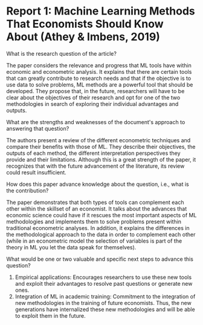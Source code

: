 # Report 1: Machine Learning Methods That Economists Should Know About (Athey & Imbens, 2019)
What is the research question of the article?

The paper considers the relevance and progress that ML tools have within economic and econometric analysis. It explains that there are certain tools that can greatly contribute to research needs and that if the objective is to use data to solve problems, ML methods are a powerful tool that should be developed. They propose that, in the future, researchers will have to be clear about the objectives of their research and opt for one of the two methodologies in search of exploring their individual advantages and outputs.

What are the strengths and weaknesses of the document's approach to answering that question?

The authors present a review of the different econometric techniques and compare their benefits with those of ML. They describe their objectives, the outputs of each method, the different interpretation perspectives they provide and their limitations. Although this is a great strength of the paper, it recognizes that with the future advancement of the literature, its review could result insufficient.

How does this paper advance knowledge about the question, i.e., what is the contribution?

The paper demonstrates that both types of tools can complement each other within the skillset of an economist. It talks about the advances that economic science could have if it rescues the most important aspects of ML methodologies and implements them to solve problems present within traditional econometric analyses. In addition, it explains the differences in the methodological approach to the data in order to complement each other (while in an econometric model the selection of variables is part of the theory in ML you let the data speak for themselves).

What would be one or two valuable and specific next steps to advance this question?

1. Empirical applications: Encourages researchers to use these new tools and exploit their advantages to resolve past questions or generate new ones.
2. Integration of ML in academic training: Commitment to the integration of new methodologies in the training of future economists. Thus, the new generations have internalized these new methodologies and will be able to exploit them in the future.